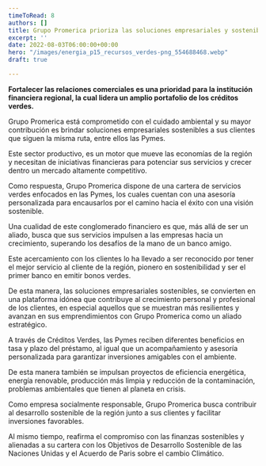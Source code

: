 ```yaml
---
timeToRead: 8
authors: []
title: Grupo Promerica prioriza las soluciones empresariales y sostenibles
excerpt: ''
date: 2022-08-03T06:00:00+00:00
hero: "/images/energia_p15_recursos_verdes-png_554688468.webp"
draft: true

---
```

**Fortalecer las relaciones comerciales es una prioridad para la institución financiera regional, la cual lidera un amplio portafolio de los créditos verdes.**

Grupo Promerica está comprometido con el cuidado ambiental y su mayor contribución es brindar soluciones empresariales sostenibles a sus clientes que siguen la misma ruta, entre ellos las Pymes.

Este sector productivo, es un motor que mueve las economías de la región y necesitan de iniciativas financieras para potenciar sus servicios y crecer dentro un mercado altamente competitivo.

Como respuesta, Grupo Promerica dispone de una cartera de servicios verdes enfocados en las Pymes, los cuales cuentan con una asesoría personalizada para encausarlos por el camino hacia el éxito con una visión sostenible.

Una cualidad de este conglomerado financiero es que, más allá de ser un aliado, busca que sus servicios impulsen a las empresas hacia un crecimiento, superando los desafíos de la mano de un banco amigo.

Este acercamiento con los clientes lo ha llevado a ser reconocido por tener el mejor servicio al cliente de la región, pionero en sostenibilidad y ser el primer banco en emitir bonos verdes.

De esta manera, las soluciones empresariales sostenibles, se convierten en una plataforma idónea que contribuye al crecimiento personal y profesional de los clientes, en especial aquellos que se muestran más resilientes y avanzan en sus emprendimientos con Grupo Promerica como un aliado estratégico.

A través de Créditos Verdes, las Pymes reciben diferentes beneficios en tasa y plazo del préstamo, al igual que un acompañamiento y asesoría personalizada para garantizar inversiones amigables con el ambiente.

De esta manera también se impulsan proyectos de eficiencia energética, energía renovable, producción más limpia y reducción de la contaminación, problemas ambientales que tienen al planeta en crisis.

Como empresa socialmente responsable, Grupo Promerica busca contribuir al desarrollo sostenible de la región junto a sus clientes y facilitar inversiones favorables.

Al mismo tiempo, reafirma el compromiso con las finanzas sostenibles y alienadas a su cartera con los Objetivos de Desarrollo Sostenible de las Naciones Unidas y el Acuerdo de Paris sobre el cambio Climático.
